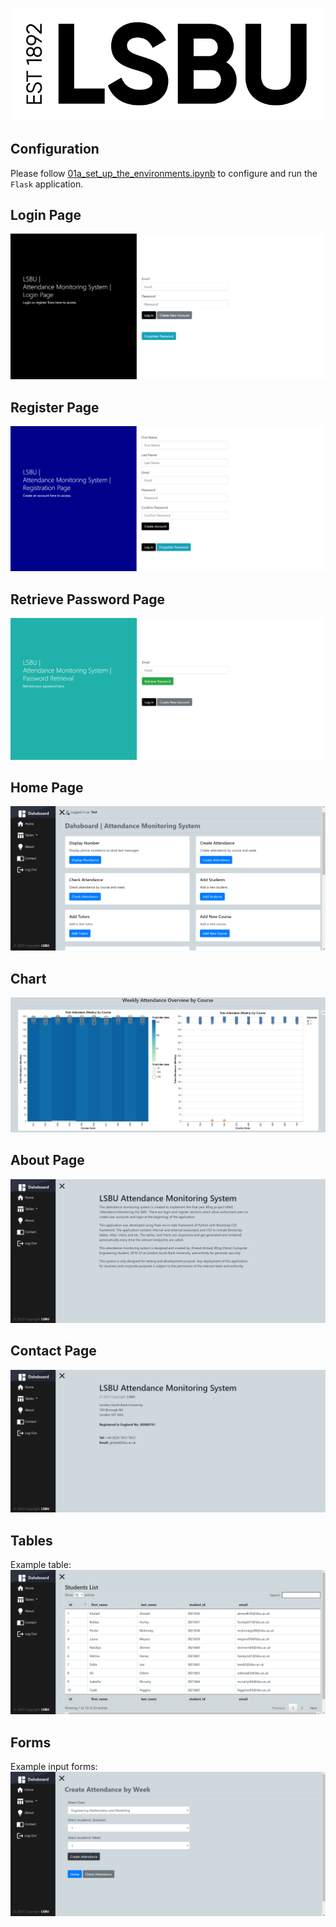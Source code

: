 ![logo](https://github.com/khhaledahmaad/attendance_monitoring_via_sms/blob/main/images/lsbu%20logo.png)

## Configuration

Please follow [01a_set_up_the_environments.ipynb](https://github.com/khhaledahmaad/attendance_monitoring_via_sms/blob/main/nbs/01a_set_up_the_environments.ipynb) to configure and run the `Flask` application.

## Login Page
![login](https://github.com/khhaledahmaad/attendance_monitoring_via_sms/blob/main/images/login.png)

## Register Page
![register](https://github.com/khhaledahmaad/attendance_monitoring_via_sms/blob/main/images/register.png)

## Retrieve Password Page
![ret pass](https://github.com/khhaledahmaad/attendance_monitoring_via_sms/blob/main/images/ret%20pass.png)

## Home Page
![home](https://github.com/khhaledahmaad/attendance_monitoring_via_sms/blob/main/images/home.png)

## Chart
![chart](https://github.com/khhaledahmaad/attendance_monitoring_via_sms/blob/main/images/chart.png)

## About Page
![about](https://github.com/khhaledahmaad/attendance_monitoring_via_sms/blob/main/images/about.png)

## Contact Page
![contact](https://github.com/khhaledahmaad/attendance_monitoring_via_sms/blob/main/images/contact.png)

## Tables
Example table:
![table](https://github.com/khhaledahmaad/attendance_monitoring_via_sms/blob/main/images/table.png)

## Forms
Example input forms:
![form](https://github.com/khhaledahmaad/attendance_monitoring_via_sms/blob/main/images/form.png)
